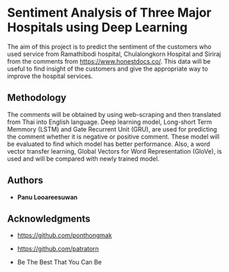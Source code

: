 # Sentiment Analysis of Three Major Hospitals using Deep Learning

The aim of this project is to predict the sentiment of the customers who used service from Ramathibodi hospital, Chulalongkorn Hospital and Siriraj from the comments from https://www.honestdocs.co/. This data will be useful to find insight of the customers and give the appropriate way to improve the hospital services.

## Methodology

The comments will be obtained by using web-scraping and then translated from Thai into English language. Deep learning model, Long-short Term Memmory (LSTM) and Gate Recurrent Unit (GRU), are used for predicting the comment whether it is negative or positive comment. These model will be evaluated to find which model has better performance. Also, a word vector transfer learning, Global Vectors for Word Representation (GloVe), is used and will be compared with newly trained model.


## Authors

* **Panu Looareesuwan** 


## Acknowledgments

* https://github.com/ponthongmak
* https://github.com/patratorn


* Be The Best That You Can Be


